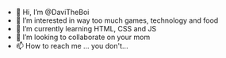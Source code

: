 - 👋 Hi, I’m @DaviTheBoi
- 👀 I’m interested in way too much games, technology and food
- 🌱 I’m currently learning HTML, CSS and JS
- 💞️ I’m looking to collaborate on your mom
- 📫 How to reach me ... you don't...

<!---
DaviTheBoi/DaviTheBoi is a ✨ special ✨ repository because its `README.md` (this file) appears on your GitHub profile.
You can click the Preview link to take a look at your changes. 
NO SHIT NEVER KNEW
--->
